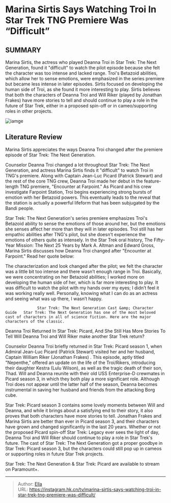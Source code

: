 # Marina Sirtis Says Watching Troi In Star Trek TNG Premiere Was “Difficult”


## SUMMARY 



  Marina Sirtis, the actress who played Deanna Troi in Star Trek: The Next Generation, found it &#34;difficult&#34; to watch the pilot episode because she felt the character was too intense and lacked range.   Troi&#39;s Betazoid abilities, which allow her to sense emotions, were emphasized in the series premiere but became less intense in later episodes. Sirtis focused on developing the human side of Troi, as she found it more interesting to play.   Sirtis believes that both the characters of Deanna Troi and Will Riker (played by Jonathan Frakes) have more stories to tell and should continue to play a role in the future of Star Trek, either in a proposed spin-off or in cameo/supporting roles in other projects.  

![iamge](https://static1.srcdn.com/wordpress/wp-content/uploads/2024/01/_-marina-sirtis-as-counselor-deanna-troi-from-star-trek-the-next-generation-marina-sirtis-as-deanna-troi-from-star-trek-picard.jpg)

## Literature Review
Marina Sirtis appreciates the ways Deanna Troi changed after the premiere episode of Star Trek: The Next Generation.




Counselor Deanna Troi changed a lot throughout Star Trek: The Next Generation, and actress Marina Sirtis finds it &#34;difficult&#34; to watch Troi in TNG&#39;s premiere. Along with Captain Jean-Luc Picard (Patrick Stewart) and the rest of the core TNG crew, Deanna Troi made her debut in the feature-length TNG premiere, &#34;Encounter at Farpoint.&#34; As Picard and his crew investigate Farpoint Station, Troi begins experiencing strong bursts of emotion with her Betazoid powers. This eventually leads to the reveal that the station is actually a powerful lifeform that has been subjugated by the Bandi people.




Star Trek: The Next Generation&#39;s series premiere emphasizes Troi&#39;s Betazoid ability to sense the emotions of those around her, but the emotions she senses affect her more than they will in later episodes. Troi still has her empathic abilities after TNG&#39;s pilot, but she doesn&#39;t experience the emotions of others quite as intensely. In the Star Trek oral history, The Fifty-Year Mission: The Next 25 Years by Mark A. Altman and Edward Gross, Marina Sirtis discusses how Deanna Troi changed after &#34;Encounter at Farpoint.&#34; Read her quote below:


The characterization and look changed after the pilot; we felt the character was a little bit too intense and there wasn’t enough range in Troi. Basically, we were concentrating on her Betazoid abilities; I worked more on developing the human side of her, which is far more interesting to play. It was difficult to watch the pilot with my hands over my eyes; I didn’t feel it was working really well. Personally, knowing what I can do as an actress and seeing what was up there, I wasn’t happy.





                  Star Trek: The Next Generation Cast &amp; Character Guide   Star Trek: The Next Generation has one of the most beloved cast of characters in all of science fiction. Here are the major characters of the classic.    


 Deanna Troi Returned In Star Trek: Picard, And She Still Has More Stories To Tell 
Will Deanna Troi and Will Riker make another Star Trek return?
         

Counselor Deanna Troi briefly returned in Star Trek: Picard season 1, when Admiral Jean-Luc Picard (Patrick Stewart) visited her and her husband, Captain William Riker (Jonathan Frakes) . This episode, aptly titled &#34;Nepenthe,&#34; offered an update on the life of the Troi/Rikers, introducing their daughter Kestra (Lulu Wilson), as well as the tragic death of their son, Thad. Will and Deanna reunite with their old USS Enterprise-D crewmates in Picard season 3, in which they both play a more significant role. Although Troi does not appear until the latter half of the season, Deanna becomes instrumental in saving her husband and friends from the attacking Borg cube.




Star Trek: Picard season 3 contains some lovely moments between Will and Deanna, and while it brings about a satisfying end to their story, it also proves that both characters have more stories to tell. Jonathan Frakes and Marina Sirtis are better than ever in Picard season 3, and their characters have grown and changed significantly in the last 20 years. Whether or not the proposed Picard spin-off Star Trek: Legacy ever sees the light of day, Deanna Troi and Will Riker should continue to play a role in Star Trek&#39;s future. The cast of Star Trek: The Next Generation got a proper goodbye in Star Trek: Picard season 3, but the characters could still pop up in cameos or supporting roles in future Star Trek projects.



Star Trek: The Next Generation &amp; Star Trek: Picard are available to stream on Paramount&#43;.






---

> Author: [Ella](https://instagram.hk.cn/)  
> URL: https://instagram.hk.cn/tv/marina-sirtis-says-watching-troi-in-star-trek-tng-premiere-was-difficult/  

